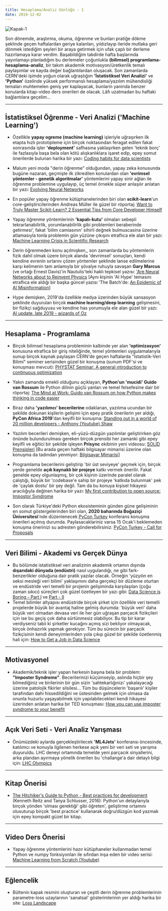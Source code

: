 ```yaml
---
title: Hesaplama/Analiz Günlüğü - 1
date: 2019-12-02
---
```


![Kapak-1](/img/kapak_1.png) 


Son dönemde, araştırma, okuma, öğrenme ve bunları pratiğe dökme şeklinde geçen haftalardan geriye kalanları, yıldızlayıp ileride mutlaka geri dönmek istediğim şeyleri bir araya getirmek için ufak çaplı bir derleme hazırlamaya karar verdim. Başabildiğim takdirde hafta başlarında yayınlamayı planladığım bu derlemeler çoğunlukla **(bilimsel) programlama-hesaplama-analiz**, bir takım akademik motivasyon/üretkenlik temalı paylaşımlar ve kayda değer bağlantılardan oluşacak. Son zamanlarda CERN'deki işimde yoğun olarak uğraştığım **'İstatistiksel Veri Analizi'** ve **'Python'** özelinde yüksek performanslı hesaplama/yazılım mühendisliği temaları muhtemelen geniş yer kaplayacak, bunlarin yaninda benzer konularda kitap-video ders onerileri de olacak. Lâfı uzatmadan bu haftaki bağlantılara geçelim...
 
---------------------------------
## İstatistiksel Öğrenme - Veri Analizi ('Machine Learning')
 * Özellikle **yapay ogreme (machine learning)** işleriyle uğraşırken ilk etapta hızlı prototipleme için birçok noktasından feragat edilen fakat sonrasında işler **'deployment'** safhasına yaklaşırken gelen 'teknik borç' ile fazlasıyla başa bela olan kötü alışkanlıklara işaret edip, epey somut önerilerde bulunan harika bir yazı: [Coding habits for data scientists](https://www.thoughtworks.com/insights/blog/coding-habits-data-scientists)
 
 * Malum yeni moda "derin öğrenme" olduğundan, yapay zeka konusunda bugüne nazaran, geçmişte ilk zikredilen konulardan olan **'evrimsel yöntemler - genetik algoritmalar'** yöntemlerini yapay sinir ağları ile öğrenme problemine uygulayıp, üç temel örnekle süper anlaşılır anlatan bir yazı: [Evolving Neural Networks](https://towardsdatascience.com/evolving-neural-networks-b24517bb3701)
 
 * En popüler yapay öğrenme kütüphanelerinden biri olan **scikit-learn**'un core-geliştiricilerinden Andreas Müller ile güzel bir röportaj: [Want to Truly Master Scikit-Learn? 2 Essential Tips from Core Developer Himself](https://towardsdatascience.com/want-to-truly-master-scikit-learn-2-essential-tips-from-the-official-developer-himself-dada6ff56b99)
 
 * Yapay öğrenme yöntemlerinin **'kapalı-kutu'** olmaları sebepli tekrarlanabilirlik, yorumlanabilirlik gibi problemleri beraberinde getirmesi', fakat 'bilim camiasının' sihirli değnek bulmuscasina üzerine atlamasıyla tonla problemin gün yüzüne çıkışını etraflıca ele alan bir yazı: [Machine Learning Crisis in Scientific Research](https://towardsdatascience.com/the-machine-learning-crisis-in-scientific-research-91e61691ae76)
 * Derin öğrenmeden konu açılmışken,, son zamanlarda bu yöntemlerin fizik dahil olmak üzere birçok alanda 'devrimsel' sonuçları, kendi kendine evrenin sırlarını çözen yöntemler şeklinde lanse edilmelerine karşı kelimenin tam anlamıyla bir şövalye ruhuyla savaşan **Gary Marcus** (ve ortağı Ernest Davis)'in Nautulis'teki haklı tepkisel yazısı: ['Are Neural Networks about to Reinvent Physics](http://nautil.us/issue/78/atmospheres/are-neural-networks-about-to-reinvent-physics) [Aynı kişinin 'AI Hype' temasını etraflıca ele aldığı bir başka güncel yazısı 'The Batch'de: [An Epidemic of AI Misinformation](https://thegradient.pub/an-epidemic-of-ai-misinformation/)]
 
 * Hype demişken, 2019'da özellikle medya üzerinden büyük sansasyon şeklinde duyurulan birçok **machine learning/deep learning** gelişmesini, bir fizikçi sağduyusu ve kendine has yorumuyla ele alan güzel bir yazı: [AI update, late 2019 - wizards of Oz](https://blog.piekniewski.info/2019/11/18/late2019-the-wizards-of-oz/)
----------------------
## Hesaplama - Programlama
 * Birçok bilimsel hesaplama probleminin kalbinde yer alan **'optimizasyon'** konusuna etraflıca bir giriş niteliğinde, temel yöntemleri uygulamalarıyla sunup birçok kaynak paylaşan CERN'de geçen haftalarda "İstatistik-Veri Bilimi" seminer serisinden güzel bir konuşma (sunum PDF'si ve konuşması mevcut): [PHYSTAT Seminar: A general ıntroduction to continuous optimization](https://indico.cern.ch/event/839925/)
 
 * Yakın zamanda emekli olduğunu açıklayan, **Python'un 'mucidi' Guido van Rossum** ile Python dilinin güçlü yanları ve temel felsefesine dair bir röportaj: [The Mind at Work: Guido van Rossum on how Python makes thinking in code easier ](https://blog.dropbox.com/topics/work-culture/-the-mind-at-work--guido-van-rossum-on-how-python-makes-thinking)
 
 * Biraz daha **'yazılımcı' becerilerine** odaklanan, yazılıma ucundan bir şekilde dokunan kişilerin gelişimi için epey pratik önerilerin yer aldığı, **PyCon Africa 2019**'dan keyifli bir konuşma: [Standing out in a world of 20 million developers - Anthony (Youtube) Shaw](https://www.youtube.com/watch?v=I5rL9LrIp0c)
 
 * Yazılım becerileri demişken, eli-yüzü-düzgün yazılımlar geliştirirken göz önünde bulundurulması gereken birçok prensibi her zamanki gibi epey keyifli ve eğitici bir şekilde işleyen **Prisync** ekibinin yeni videosu: [SOLID Prensipleri](https://www.youtube.com/watch?v=URjGeK4xPzI) [Bu arada geçen haftaki bilgisayar mimarisi üzerine olan konuşma da tadından yenmiyor: [Bilgisayar Mimarisi](https://www.youtube.com/watch?v=AUmMqlwav5c)]
 
 * Programlama becerilerini geliştirip 'bir üst seviyeye' geçmek için, birçok yerde  genelde **açık kaynaklı bir projeye** katkı vermek önerilir. Fakat genelde epey olgunlaşmış, bir çok kişinin üzerinde paralel olarak çalıştığı, büyük bir 'codebase'e sahip bir projeye 'katkıda bulunmak' pek de 'çaylak dostu' bir şey değil. Tam da bu konuya kişisel hikayesi aracılığıyla değinen harika bir yazı: [My first contribution to open source: Impostor Syndrome](https://opensource.com/article/19/11/my-first-open-source-contribution-impostor-syndrome)
 * Son olarak Türkiye'deki Python ekosisteminin günden güne gelişiminin en somut göstergelerinden biri olan, **2020 baharında Boğaziçi Üniversitesi**'nde düzenlenecek [PyCon Turkey](https://tr.pycon.org/) konferans konuşma önerileri açılmış durumda. Paylasacaklariniz varsa 15 Ocak'i beklemeden konuşma önerinizi su adresten gönderebilirsiniz: [PyCon Turkey - Call for Proposals](https://www.papercall.io/pycon-turkey-2020) 
-----------------------
## Veri Bilimi - Akademi vs Gerçek Dünya
 
 * Bu bölümde istatistiksel veri analizinin akademik ortamın dışında **dışarıdaki dünyada (endüstri)** nasıl uygulandığı, ne gibi fark-benzerlikler olduğuna dair pratik yazılar olacak. Örneğin 'yüzyılın en seksi mesleği veri bilimi' yaklaşımını daha gerçekçi bir düzleme oturtan ve endüstride veri temelli bir projenin gelişiminda karşılaşılan (çoğu zaman sıkıcı) süreçleri çok güzel özetleyen bir yazı gibi: [Data Science iş Boring - Part I](https://towardsdatascience.com/data-science-is-boring-1d43473e353e) ve [Part - II](https://towardsdatascience.com/data-science-is-boring-part-2-d7c702422004)
 * Temel bilimler altyapısı endüstride birçok şirket için özellikle veri temelli projelerde büyük bir avantaj haline gelmiş durumda: 'büyük veri' daha büyük veri olmadan devasa veri ile her gün uğraşan parçacık fizikçileri için ise bu geçiş çok daha sürtünmesiz olabiliyor. Bu tip bir karar verdiyseniz tabii ki şirketler kucağını açmış sizi bekliyor olmayacak, birçok önhazırlık yapmak gerekiyor. Tüm bu sürecin bir parçacik fizikçisinin kendi deneyimlerinden yola çıkıp güzel bir şekilde özetlenmiş hali için: [How to Get a Job in Data Science](https://indico.in2p3.fr/event/19363/?fbclid=IwAR3_FZgQOpxanzIlCe_XsWXB38IW6ftwGhj3qPvJbACbN12Ea13hFP-AD14)
 -----------------------
## Motivasyonel
 * Akademik/teknik işler yapan herkesin başına bela bir problem: **"Imposter Syndrome"**. Becerilerinizi küçümseyip, aslında hiçbir şey bilmediğiniz ve birilerinin bir gün sizin 'sahtekarlığınizı' yakalayacağı üzerine patolojik fikirler silsilesi... Tüm bu düşüncelerin 'başarılı' kişiler tarafından dahi hissedildiğini ve üstesinden gelmek için olmasa da onunla huzurlu yaşayabilmek için yapılabilecekleri kendi hikayesi üzerinden anlatan harika bir TED konuşması: [How you can use imposter syndrome to your benefit](https://www.ted.com/talks/mike_cannon_brookes_how_you_can_use_impostor_syndrome_to_your_benefit)
 -------------------------
 ## Açık Veri Seti - Veri Analiz Yarışması
 
 * Önümüzdeki aylarda gerçekleştirilecek **'ML4Jets'** konferansı öncesinde, katılımcı ve konuyla ilgilenen herkese açık yeni bir veri seti ve yarışma duyuruldu. LHC deneyi ortamında temelde yeni parçacık sinyallerini, arka plandan ayırmaya yönelik önerilen bu 'challange'a dair detaylı bilgi için: [LHC Olympics](https://indico.cern.ch/event/809820/page/19002-lhcolympics2020)
--------------------------
## Kitap Önerisi
 * [The Hitchiker's Guide to Python - Best practices for development](http://shop.oreilly.com/product/0636920042921.do) (Kenneth Reitz and Tanya Schlusser, 2016): Python'un detaylarıyla birçok yönden 'olması gerektiği' gibi öğreten', geliştirme ortamını olusuturup birçok 'best practice' kullanarak doğru/düzgün kod yazmak için epey kompakt güzel bir kitap.
 ------------------------
## Video Ders Önerisi
 * Yapay öğrenme yöntemlerini hazır kütüphaneler kullanmadan temel Python ve numpy fonksiyonları ile sıfırdan inşa eden bir video serisi: [Machine Learning from Scratch (Youtube)](https://www.youtube.com/playlist?list=PLqnslRFeH2Upcrywf-u2etjdxxkL8nl7E)
-------------------------
## Eğlencelik
* Bültenin kapak resmini oluşturan ve çeşitli derin öğrenme problemlerinin parametre-loss uzaylarının 'sanatsal' gösterimlerinin yer aldığı harika bir site: [Loss Landscape](https://losslandscape.com)

